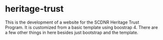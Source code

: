 # heritage-trust
This is the development of a website for the SCDNR Heritage Trust Program. It is customized from a basic template using boostrap 4. There are a few other things in here besides just bootstrap and the template. 
